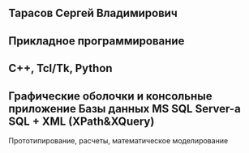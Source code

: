 Тарасов Сергей Владимирович
----------------------------
Прикладное программирование
----------------------------
C++, Tcl/Tk, Python
----------------------------
Графические оболочки и консольные приложение
Базы данных MS SQL Server-а
SQL + XML (XPath&XQuery)
----------------------------
Прототипирование, расчеты, математическое моделирование
